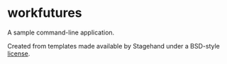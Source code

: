 # workfutures

A sample command-line application.

Created from templates made available by Stagehand under a BSD-style
[license](https://github.com/dart-lang/stagehand/blob/master/LICENSE).
